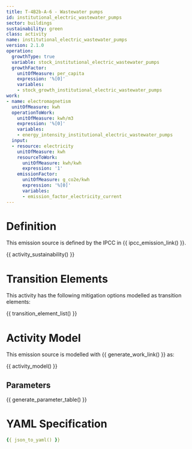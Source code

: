 ```yaml
---
title: T-4B2b-A-6 - Wastewater pumps
id: institutional_electric_wastewater_pumps
sector: buildings
sustainability: green
class: activity
name: institutional_electric_wastewater_pumps
version: 2.1.0
operation:
  growthType: true
  variable: stock_institutional_electric_wastewater_pumps
  growthFactor:
    unitOfMeasure: per_capita
    expression: '%[0]'
    variables:
    - stock_growth_institutional_electric_wastewater_pumps
work:
- name: electromagnetism
  unitOfMeasure: kwh
  operationToWork:
    unitOfMeasure: kwh/m3
    expression: '%[0]'
    variables:
    - energy_intensity_institutional_electric_wastewater_pumps
  input:
  - resource: electricity
    unitOfMeasure: kwh
    resourceToWork:
      unitOfMeasure: kwh/kwh
      expression: '1'
    emissionFactor:
      unitOfMeasure: g_co2e/kwh
      expression: '%[0]'
      variables:
      - emission_factor_electricity_current
---
```

# Definition
This emission source is defined by the IPCC in {{ ipcc_emission_link() }}.


{{ activity_sustainability() }}

# Transition Elements

This activity has the following mitigation options modelled as transition elements:

{{ transition_element_list() }}

# Activity Model
This emission source is modelled with {{ generate_work_link() }} as:

{{ activity_model() }}

## Parameters

{{ generate_parameter_table() }}

# YAML Specification

```yaml
{{ json_to_yaml() }}
```
